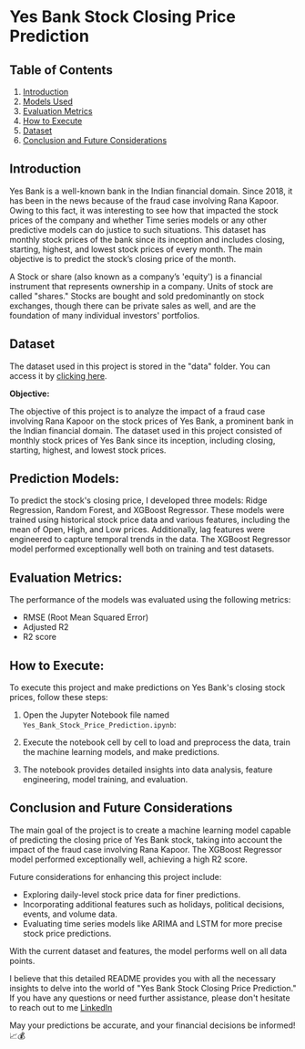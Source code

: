# Yes Bank Stock Closing Price Prediction

## Table of Contents
1. [Introduction](#introduction)
2. [Models Used](#prediction-models)
3. [Evaluation Metrics](#evaluation-metrics)
4. [How to Execute](#how-to-execute)
5. [Dataset](#dataset)
6. [Conclusion and Future Considerations](#conclusion-and-future-considerations)

## Introduction

Yes Bank is a well-known bank in the Indian financial domain. Since 2018, it has been in the news because of the fraud case involving Rana Kapoor. Owing to this fact, it was interesting to see how that impacted the stock prices of the company and whether Time series models or any other predictive models can do justice to such situations. This dataset has monthly stock prices of the bank since its inception and includes closing, starting, highest, and lowest stock prices of every month. The main objective is to predict the stock’s closing price of the month.

A Stock or share (also known as a company’s 'equity') is a financial instrument that represents ownership in a company. Units of stock are called "shares." Stocks are bought and sold predominantly on stock exchanges, though there can be private sales as well, and are the foundation of many individual investors' portfolios.

## Dataset

The dataset used in this project is stored in the "data" folder. You can access it by [clicking here](https://drive.google.com/file/d/1qE-lEu9VDFTQ26ivGoBpg4Ztoe1sek7f/view?usp=drive_link).

**Objective:**

The objective of this project is to analyze the impact of a fraud case involving Rana Kapoor on the stock prices of Yes Bank, a prominent bank in the Indian financial domain. The dataset used in this project consisted of monthly stock prices of Yes Bank since its inception, including closing, starting, highest, and lowest stock prices.

## Prediction Models:

To predict the stock's closing price, I developed three models: Ridge Regression, Random Forest, and XGBoost Regressor. These models were trained using historical stock price data and various features, including the mean of Open, High, and Low prices. Additionally, lag features were engineered to capture temporal trends in the data. The XGBoost Regressor model performed exceptionally well both on training and test datasets.

## Evaluation Metrics:

The performance of the models was evaluated using the following metrics:
- RMSE (Root Mean Squared Error)
- Adjusted R2
- R2 score

## How to Execute:

To execute this project and make predictions on Yes Bank's closing stock prices, follow these steps:

1. Open the Jupyter Notebook file named `Yes_Bank_Stock_Price_Prediction.ipynb`:

2. Execute the notebook cell by cell to load and preprocess the data, train the machine learning models, and make predictions.

3. The notebook provides detailed insights into data analysis, feature engineering, model training, and evaluation.



## Conclusion and Future Considerations

The main goal of the project is to create a machine learning model capable of predicting the closing price of Yes Bank stock, taking into account the impact of the fraud case involving Rana Kapoor. The XGBoost Regressor model performed exceptionally well, achieving a high R2 score.

Future considerations for enhancing this project include:
- Exploring daily-level stock price data for finer predictions.
- Incorporating additional features such as holidays, political decisions, events, and volume data.
- Evaluating time series models like ARIMA and LSTM for more precise stock price predictions.

With the current dataset and features, the model performs well on all data points.

I believe that this detailed README provides you with all the necessary insights to delve into the world of "Yes Bank Stock Closing Price Prediction." If you have any questions or need further assistance, please don't hesitate to reach out to me [LinkedIn](www.linkedin.com/in/subhash-somarouthu)

May your predictions be accurate, and your financial decisions be informed! 📈💰


